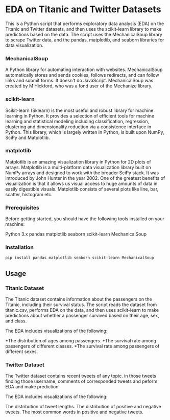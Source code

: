 # EDA on Titanic and Twitter Datasets
This is a Python script that performs exploratory data analysis (EDA) on the Titanic and Twitter datasets, and then uses the scikit-learn library to make predictions based on the data. The script uses the MechanicalSoup library to scrape Twitter data, and the pandas, matplotlib, and seaborn libraries for data visualization.

### MechanicalSoup

A Python library for automating interaction with websites. MechanicalSoup automatically stores and sends cookies, follows redirects, and can follow links and submit forms. It doesn't do JavaScript. MechanicalSoup was created by M Hickford, who was a fond user of the Mechanize library.

### scikit-learn

Scikit-learn (Sklearn) is the most useful and robust library for machine learning in Python. It provides a selection of efficient tools for machine learning and statistical modeling including classification, regression, clustering and dimensionality reduction via a consistence interface in Python. This library, which is largely written in Python, is built upon NumPy, SciPy and Matplotlib.

### matplotlib

Matplotlib is an amazing visualization library in Python for 2D plots of arrays. Matplotlib is a multi-platform data visualization library built on NumPy arrays and designed to work with the broader SciPy stack. It was introduced by John Hunter in the year 2002. One of the greatest benefits of visualization is that it allows us visual access to huge amounts of data in easily digestible visuals. Matplotlib consists of several plots like line, bar, scatter, histogram etc.

### Prerequisites
Before getting started, you should have the following tools installed on your machine:

Python 3.x
pandas
matplotlib
seaborn
scikit-learn
MechanicalSoup

### Installation
```pip install pandas matplotlib seaborn scikit-learn MechanicalSoup```

## Usage
### Titanic Dataset
The Titanic dataset contains information about the passengers on the Titanic, including their survival status. The script reads the dataset from titanic.csv, performs EDA on the data, and then uses scikit-learn to make predictions about whether a passenger survived based on their age, sex, and class.

The EDA includes visualizations of the following:

*The distribution of ages among passengers.
*The survival rate among passengers of different classes.
*The survival rate among passengers of different sexes.


### Twitter Dataset
The Twitter dataset contains recent tweets of any topic. in those tweets finding those username, comments of corresponded tweets and peform EDA and make prediction 

The EDA includes visualizations of the following:

The distribution of tweet lengths.
The distribution of positive and negative tweets.
The most common words in positive and negative tweets.
